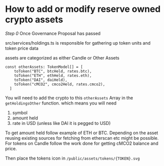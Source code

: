 # How to add or modify reserve owned crypto assets

_Step 0_ Once Governance Proposal has passed

src/services/holdings.ts is responsible for gathering up token units and token price data

assets are categorized as either Candle or Other Assets

```
const otherAssets: TokenModel[] = [
    toToken("BTC", btcHeld, rates.btc),
    toToken("ETH", ethHeld, rates.eth),
    toToken("DAI", daiHeld),
    toToken("cMCO2", cmco2Held, rates.cmco2),
  ]
```

You will need to add the crypto to this `otherAssets` Array in the `getHoldingsOther` function. which means you will need

1. symbol
2. amount held
3. rate in USD (unless like DAI it is pegged to USD)

To get amount held follow example of ETH or BTC. Depending on the asset reusing existing sources for fetching from etherscan etc might be possible. For tokens on Candle follow the work done for getting cMCO2 balance and price.

Then place the tokens icon in `/public/assets/tokens/{TOKEN}.svg`

